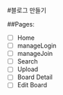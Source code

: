 #블로그 만들기

##Pages:

- [ ] Home
- [ ] manageLogin
- [ ] manageJoin
- [ ] Search
- [ ] Upload
- [ ] Board Detail
- [ ] Edit Board